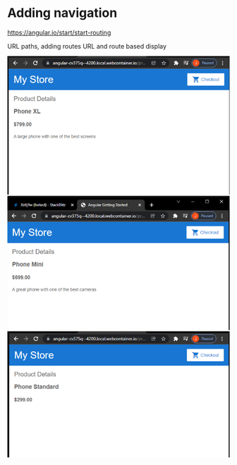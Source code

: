# Adding navigation
https://angular.io/start/start-routing

URL paths, adding routes
URL and route based display

![](screenshots/screenshot1.png)
![](screenshots/screenshot2.png)
![](screenshots/screenshot3.png)
